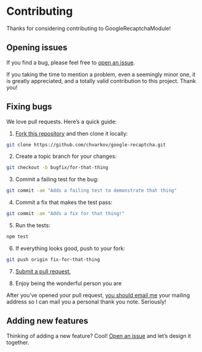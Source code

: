 # Contributing

Thanks for considering contributing to GoogleRecaptchaModule!

## Opening issues

If you find a bug, please feel free to [open an issue](https://github.com/chvarkov/google-recaptcha/issues).

If you taking the time to mention a problem, even a seemingly minor one, it is greatly appreciated, and a totally valid contribution to this project. Thank you!

## Fixing bugs

We love pull requests. Here’s a quick guide:

1. [Fork this repository](https://github.com/chvarkov/google-recaptcha/fork) and then clone it locally:

  ```bash
  git clone https://github.com/chvarkov/google-recaptcha.git
  ```

2. Create a topic branch for your changes:

  ```bash
  git checkout -b bugfix/for-that-thing
  ```
3. Commit a failing test for the bug:

  ```bash
  git commit -am "Adds a failing test to demonstrate that thing"
  ```

4. Commit a fix that makes the test pass:

  ```bash
  git commit -am "Adds a fix for that thing!"
  ```

5. Run the tests:

  ```bash
  npm test
  ```

6. If everything looks good, push to your fork:

  ```bash
  git push origin fix-for-that-thing
  ```

7. [Submit a pull request.](https://help.github.com/articles/creating-a-pull-request)

8. Enjoy being the wonderful person you are

  After you’ve opened your pull request, [you should email me](mailto:chvarkov.alexey@gmail.com) your mailing address so I can mail you a personal thank you note. Seriously!

## Adding new features

Thinking of adding a new feature? Cool! [Open an issue](https://github.com/chvarkov/google-recaptcha/issues) and let’s design it together.
